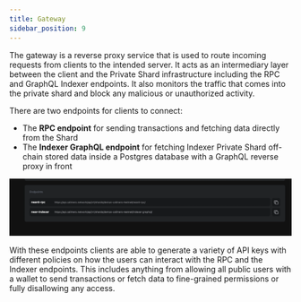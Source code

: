 ```yaml
---
title: Gateway
sidebar_position: 9
---
```


The gateway is a reverse proxy service that is used to route incoming requests from clients to the intended server. It acts as an intermediary layer between the client and the Private Shard infrastructure including the RPC and GraphQL Indexer endpoints. It also monitors the traffic that comes into the private shard and block any malicious or unauthorized activity.

There are two endpoints for clients to connect:

- The **RPC endpoint** for sending transactions and fetching data directly from the Shard
- The **Indexer GraphQL endpoint** for fetching Indexer Private Shard off-chain stored data inside a Postgres database with a GraphQL reverse proxy in front

![](../../static/img/endpoint.png)

With these endpoints clients are able to generate a variety of API keys with different policies on how the users can interact with the RPC and the Indexer endpoints. This includes anything from allowing all public users with a wallet to send transactions or fetch data to fine-grained permissions or fully disallowing any access.
